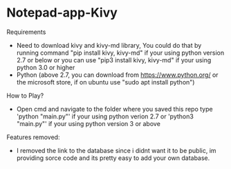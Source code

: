 # Notepad-app-Kivy

Requirements
- Need to download kivy and kivy-md library, You could do that by running command "pip install kivy, kivy-md" if your using python version 2.7 or below or you can use "pip3 install kivy, kivy-md" if your using python 3.0 or higher
- Python (above 2.7, you can download from https://www.python.org/ or the microsoft store, if on ubuntu use "sudo apt install python")

How to Play?
- Open cmd and navigate to the folder where you saved this repo
type 'python "main.py"' if your using python verion 2.7 or 'python3 "main.py"' if your using python version 3 or above

Features removed:
- I removed the link to the database since i didnt want it to be public, im providing sorce code and its pretty easy to add your own database.
